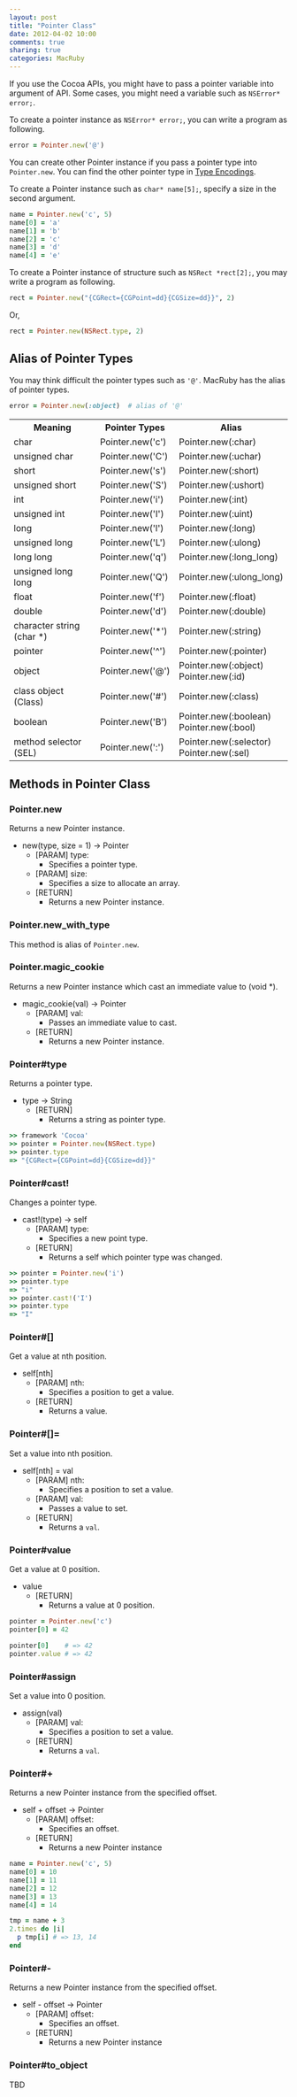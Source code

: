 ```yaml
---
layout: post
title: "Pointer Class"
date: 2012-04-02 10:00
comments: true
sharing: true
categories: MacRuby
---
```


If you use the Cocoa APIs, you might have to pass a pointer variable into argument of API. Some cases, you might need a variable such as `NSError* error;`.

To create a pointer instance as `NSError* error;`, you can write a program as following.

```ruby
error = Pointer.new('@')
```

You can create other Pointer instance if you pass a pointer type into `Pointer.new`. You can find the other pointer type in [Type Encodings](https://developer.apple.com/library/mac/#documentation/Cocoa/Conceptual/ObjCRuntimeGuide/Articles/ocrtTypeEncodings.html).

To create a Pointer instance such as `char* name[5];`, specify a size in the second argument.

```ruby
name = Pointer.new('c', 5)
name[0] = 'a'
name[1] = 'b'
name[2] = 'c'
name[3] = 'd'
name[4] = 'e'
```

To create a Pointer instance of structure such as `NSRect *rect[2];`, you may write a program as following.

```ruby
rect = Pointer.new("{CGRect={CGPoint=dd}{CGSize=dd}}", 2)
```

Or,

```ruby
rect = Pointer.new(NSRect.type, 2)
```


## Alias of Pointer Types
You may think difficult the pointer types such as `'@'`. MacRuby has the alias of pointer types. 

```ruby
error = Pointer.new(:object)  # alias of '@'
```

<table class="table">
<tr><th>Meaning</th><th>Pointer Types</th><th>Alias</th>
<tr><td>char</td><td>Pointer.new('c')</td><td>Pointer.new(:char)</td></tr>
<tr><td>unsigned char</td><td>Pointer.new('C')</td><td>Pointer.new(:uchar)</td></tr>
<tr><td>short</td><td>Pointer.new('s')</td><td>Pointer.new(:short)</td></tr>
<tr><td>unsigned short</td><td>Pointer.new('S')</td><td>Pointer.new(:ushort)</td></tr>
<tr><td>int</td><td>Pointer.new('i')</td><td>Pointer.new(:int)</td></tr>
<tr><td>unsigned int</td><td>Pointer.new('I')</td><td>Pointer.new(:uint)</td></tr>
<tr><td>long</td><td>Pointer.new('l')</td><td>Pointer.new(:long)</td></tr>
<tr><td>unsigned long</td><td>Pointer.new('L')</td><td>Pointer.new(:ulong)</td></tr>
<tr><td>long long</td><td>Pointer.new('q')</td><td>Pointer.new(:long_long)</td></tr>
<tr><td>unsigned long long</td><td>Pointer.new('Q')</td><td>Pointer.new(:ulong_long)</td></tr>
<tr><td>float</td><td>Pointer.new('f')</td><td>Pointer.new(:float)</td></tr>
<tr><td>double</td><td>Pointer.new('d')</td><td>Pointer.new(:double)</td></tr>
<tr><td>character string (char *)</td><td>Pointer.new('*')</td><td>Pointer.new(:string)</td></tr>
<tr><td>pointer</td><td>Pointer.new('^')</td><td>Pointer.new(:pointer)</td></tr>
<tr><td>object</td><td>Pointer.new('@')</td><td>Pointer.new(:object)<br>Pointer.new(:id)</td></tr>
<tr><td>class object (Class)</td><td>Pointer.new('#')</td><td>Pointer.new(:class)</td></tr>
<tr><td>boolean</td><td>Pointer.new('B')</td><td>Pointer.new(:boolean)<br>Pointer.new(:bool)</td></tr>
<tr><td>method selector (SEL)</td><td>Pointer.new(':')</td><td>Pointer.new(:selector)<br>Pointer.new(:sel)</td></tr>
</table>


## Methods in Pointer Class

### Pointer.new
Returns a new Pointer instance.

- new(type, size = 1) -> Pointer
  - [PARAM] type:
	- Specifies a pointer type.
  - [PARAM] size:
	- Specifies a size to allocate an array.
  - [RETURN]
	- Returns a new Pointer instance.


### Pointer.new_with_type
This method is alias of `Pointer.new`.


### Pointer.magic_cookie
Returns a new Pointer instance which cast an immediate value to (void *).

- magic_cookie(val) -> Pointer
  - [PARAM] val:
	- Passes an immediate value to cast.
  - [RETURN]
	- Returns a new Pointer instance.


### Pointer#type
Returns a pointer type.

- type -> String
  - [RETURN]
	- Returns a string as pointer type.

```ruby
>> framework 'Cocoa'
>> pointer = Pointer.new(NSRect.type)
>> pointer.type
=> "{CGRect={CGPoint=dd}{CGSize=dd}}"
```


### Pointer#cast!
Changes a pointer type.

- cast!(type) -> self
  - [PARAM] type:
	- Specifies a new point type.
  - [RETURN]
	- Returns a self which pointer type was changed.

```ruby
>> pointer = Pointer.new('i')
>> pointer.type
=> "i"
>> pointer.cast!('I')
>> pointer.type
=> "I"
```


### Pointer#[]
Get a value at nth position.

- self[nth]
  - [PARAM] nth:
	- Specifies a position to get a value.
  - [RETURN]
	- Returns a value.


### Pointer#[]=
Set a value into nth position.

- self[nth] = val
  - [PARAM] nth:
	- Specifies a position to set a value.
  - [PARAM] val:
	- Passes a value to set.
  - [RETURN]
	- Returns a `val`.


### Pointer#value
Get a value at 0 position.

- value
  - [RETURN]
    - Returns a value at 0 position.

```ruby
pointer = Pointer.new('c')
pointer[0] = 42

pointer[0]    # => 42
pointer.value # => 42
```


### Pointer#assign
Set a value into 0 position.

- assign(val)
  - [PARAM] val:
	- Specifies a position to set a value.
  - [RETURN]
	- Returns a `val`.


### Pointer#+
Returns a new Pointer instance from the specified offset.

- self + offset -> Pointer
  - [PARAM] offset:
	- Specifies an offset.
  - [RETURN]
	- Returns a new Pointer instance 

```ruby
name = Pointer.new('c', 5)
name[0] = 10
name[1] = 11
name[2] = 12
name[3] = 13
name[4] = 14

tmp = name + 3
2.times do |i|
  p tmp[i] # => 13, 14
end
```

### Pointer#-
Returns a new Pointer instance from the specified offset.

- self - offset -> Pointer
  - [PARAM] offset:
	- Specifies an offset.
  - [RETURN]
	- Returns a new Pointer instance 


### Pointer#to_object
TBD
